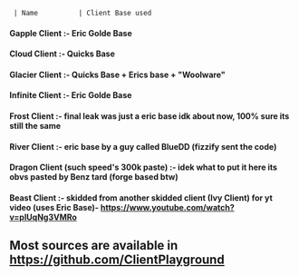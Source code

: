 
     | Name          | Client Base used

#### Gapple Client :- Eric Golde Base
#### Cloud Client :- Quicks Base
#### Glacier Client :- Quicks Base + Erics base + "Woolware"
#### Infinite Client :- Eric Golde Base
#### Frost Client :- final leak was just a eric base idk about now, 100% sure its still the same
#### River Client :- eric base by a guy called BlueDD (fizzify sent the code)
#### Dragon Client (such speed's 300k paste) :- idek what to put it here its obvs pasted by Benz tard (forge based btw)
#### Beast Client :- skidded from another skidded client (Ivy Client) for yt video (uses Eric Base)- https://www.youtube.com/watch?v=pIUqNg3VMRo

## Most sources are available in https://github.com/ClientPlayground
